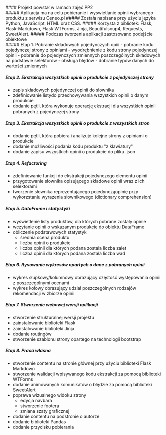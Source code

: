 <br>
#### Projekt powstał w ramach zajęć PP2
<br>
##### Aplikacja ma na celu pobieranie i wyświetlanie opinii wybranego produktu z serwisu Ceneo.pl
##### Została napisana przy użyciu języka Python, JavaScript, HTML oraz CSS.
##### Korzysta z bibliotek: Flask, Flask-Markdown, Flask WTForms, Jinja, Beautifulsoup4, Requests, SweetAlert.
##### Podczas tworzenia aplikacji zastosowano podejście obiektowe

<br>
##### Etap 1. Pobranie składowych pojedynczych opiii
- pobranie kodu pojedynczej strony z opiniami
- wyodrębnienie z kodu strony pojedynczej opinii
- pobranie do pojedynczych zmiennych poszczególnych składowych na podstawie selektorów
- obsługa błędów
- dobranie typów danych do wartości zmiennych


##### Etap 2. Ekstrakcja wszystkich opinii o produkcie z pojedynczej strony
- zapis składowych pojedynczej opinii do słownika
- zdefiniowanie listydo przechowywania wszystkich opinii o danym produkcie
- dodanie pętli, która wykonuje operację ekstracji dla wszystkich opinii pobranych z pojedynczej strony

##### Etap 3. Ekstrakcja wszystkich opinii o produkcie z wszystkich stron
- dodanie pętli, która pobiera i analizuje kolejne strony z opiniami o produkcie
- dodanie możliwości podania kodu produktu "z klawiatury"
- dodanie zapisu wszystkich opinii o produkcie do pliku .json

##### Etap 4. Refactoring
- zdefiniowanie funkcji do ekstrakcji pojedynczego elementu opinii
- przygotowanie słownika opisującego składowe opinii wraz z ich selektorami
- tworzenie słownika reprezentującego pojedyncząopinię przy wykorzstaniu wyrażenia słownikowego (dictionary comprehension)

##### Etap 5. DataFrame i statystyki
- wyświetlenie listy produktów, dla których pobrane zostały opinie
- wczytanie opinii o wskazanym produkcie do obiektu DataFrame
- obliczenie podstawowych statystyk
    * średnia ocena produktu
    * liczba opinii o produkcie
    * liczba opinii dla których podana została liczba zalet
    * liczba opinii dla których podana została liczba wad

##### Etap 6. Rysowanie wykresów opartych o dane z pobranych opinii
- wykres słupkowy/kolumnowy obrazujący częstość występowania opinii z poszczególnymi ocenami
- wykres kołowy obrazujący udział poszczególnych rodzajów rekomendacji w zbiorze opinii

##### Etap 7. Stworzenie webowej wersji aplikacji
- stworzenie strukturalnej wersji projektu
- zainstalowanie biblioteki Flask
- zainstalowanie biblioteki Jinja
- dodanie routingów
- stworzenie szablonu strony opartego na technologii bootstrap

##### Etap 8. Praca własna
- stworzenie contentu na stronie głównej przy użyciu biblioteki Flask Markdown
- stworzenie walidacji wpisywanego kodu ekstrakcji za pomocą biblioteki WTForms
- dodanie animowanych komunikatów o błędzie za pomocą biblioteki SweetAlert
- poprawa wizualnego widoku strony
    * edycja navbara
    * stworzenie footera
    * zmiana szaty graficznej
- dodanie contentu na podstronie o autorze
- dodanie biblioteki Pandas
- dodanie przycisku pobierania

